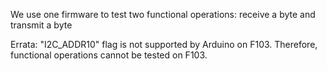 We use one firmware to test two functional operations: receive a byte and transmit a byte

Errata: "I2C_ADDR10" flag is not supported by Arduino on F103. Therefore, functional operations cannot be tested on F103.
